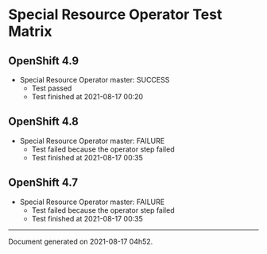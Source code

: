 
Special Resource Operator Test Matrix
=====================================

OpenShift 4.9
-------------


* Special Resource Operator master: SUCCESS
  - Test passed
  - Test finished at 2021-08-17 00:20

OpenShift 4.8
-------------


* Special Resource Operator master: FAILURE
  - Test failed because the operator step failed
  - Test finished at 2021-08-17 00:35

OpenShift 4.7
-------------


* Special Resource Operator master: FAILURE
  - Test failed because the operator step failed
  - Test finished at 2021-08-17 00:35


---
Document generated on 2021-08-17 04h52.
